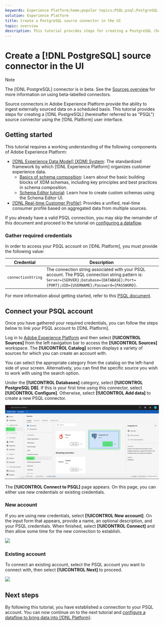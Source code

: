 ```yaml
---
keywords: Experience Platform;home;popular topics;PSQL;psql;PostgreSQL
solution: Experience Platform
title: Create a PostgreSQL source connector in the UI
topic: overview
description: This tutorial provides steps for creating a PostgreSQL (hereinafter referred to as "PSQL") source connector using the Platform user interface.
---
```


# Create a [!DNL PostgreSQL] source connector in the UI

>[!NOTE]
>
> The [!DNL PostgreSQL] connector is in beta. See the [Sources overview](../../../../home.md#terms-and-conditions) for more information on using beta-labelled connectors.

Source connectors in Adobe Experience Platform provide the ability to ingest externally sourced data on a scheduled basis. This tutorial provides steps for creating a [!DNL PostgreSQL] (hereinafter referred to as "PSQL") source connector using the [!DNL Platform] user interface.

## Getting started

This tutorial requires a working understanding of the following components of Adobe Experience Platform:

*   [[!DNL Experience Data Model] (XDM) System](../../../../../xdm/home.md): The standardized framework by which [!DNL Experience Platform] organizes customer experience data.
    *   [Basics of schema composition](../../../../../xdm/schema/composition.md): Learn about the basic building blocks of XDM schemas, including key principles and best practices in schema composition.
    *   [Schema Editor tutorial](../../../../../xdm/tutorials/create-schema-ui.md): Learn how to create custom schemas using the Schema Editor UI.
*   [[!DNL Real-time Customer Profile]](../../../../../profile/home.md): Provides a unified, real-time consumer profile based on aggregated data from multiple sources.

If you already have a valid PSQL connection, you may skip the remainder of this document and proceed to the tutorial on [configuring a dataflow](../../dataflow/databases.md).

### Gather required credentials

In order to access your PSQL account on [!DNL Platform], you must provide the following value:

| Credential | Description |
| ---------- | ----------- |
| `connectionString` | The connection string associated with your PSQL account. The PSQL connection string pattern is: `Server={SERVER};Database={DATABASE};Port={PORT};UID={USERNAME};Password={PASSWORD}`. |

For more information about getting started, refer to this [PSQL document](https://www.postgresql.org/docs/9.2/app-psql.html).

## Connect your PSQL account

Once you have gathered your required credentials, you can follow the steps below to link your PSQL account to [!DNL Platform].

Log in to [Adobe Experience Platform](https://platform.adobe.com) and then select **[!UICONTROL Sources]** from the left navigation bar to access the **[!UICONTROL Sources]** workspace. The **[!UICONTROL Catalog]** screen displays a variety of sources for which you can create an account with.

You can select the appropriate category from the catalog on the left-hand side of your screen. Alternatively, you can find the specific source you wish to work with using the search option.

Under the **[!UICONTROL Databases]** category, select **[!UICONTROL PostgreSQL DB]**. If this is your first time using this connector, select **[!UICONTROL Configure]**. Otherwise, select **[!UICONTROL Add data]** to create a new PSQL connector.

![](../../../../images/tutorials/create/psql/catalog.png)

The **[!UICONTROL Connect to PSQL]** page appears. On this page, you can either use new credentials or existing credentials.

### New account

If you are using new credentials, select **[!UICONTROL New account]**. On the input form that appears, provide a name, an optional description, and your PSQL credentials. When finished, select **[!UICONTROL Connect]** and then allow some time for the new connection to establish.

![](../../../../images/tutorials/create/psql/connect.png)

### Existing account

To connect an existing account, select the PSQL account you want to connect with, then select **[!UICONTROL Next]** to proceed.

![](../../../../images/tutorials/create/psql/existing.png)

## Next steps

By following this tutorial, you have established a connection to your PSQL account. You can now continue on to the next tutorial and [configure a dataflow to bring data into [!DNL Platform]](../../dataflow/databases.md).